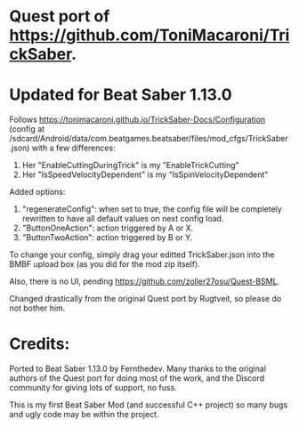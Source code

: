 # Quest port of https://github.com/ToniMacaroni/TrickSaber.
# Updated for Beat Saber 1.13.0

Follows https://tonimacaroni.github.io/TrickSaber-Docs/Configuration (config at /sdcard/Android/data/com.beatgames.beatsaber/files/mod_cfgs/TrickSaber.json) with a few differences:
1. Her "EnableCuttingDuringTrick" is my "EnableTrickCutting"
2. Her "IsSpeedVelocityDependent" is my "IsSpinVelocityDependent"

Added options:
1. "regenerateConfig": when set to true, the config file will be completely rewritten to have all default values on next config load.
2. "ButtonOneAction": action triggered by A or X.
3. "ButtonTwoAction": action triggered by B or Y.

To change your config, simply drag your editted TrickSaber.json into the BMBF upload box (as you did for the mod zip itself).

Also, there is no UI, pending https://github.com/zoller27osu/Quest-BSML.

Changed drastically from the original Quest port by Rugtveit, so please do not bother him.

# Credits:
Ported to Beat Saber 1.13.0 by Fernthedev. Many thanks to the original authors of the Quest port for doing most of the work, and the Discord community for giving lots of support, no fuss. 

This is my first Beat Saber Mod (and successful C++ project) so many bugs and ugly code may be within the project.
